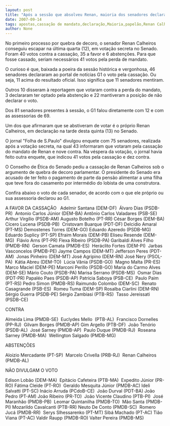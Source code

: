 ```yaml
---
layout: post
title: "Após a sessão que absolveu Renan, maioria dos senadores declara voto pela cassação "
date: 2007-09-14
tags: apostas,cassação de mandato,declaração,Maioria,papelão,Renan Calheiros,senadores,sessão solene
author: None
---
```

No primeiro processo por quebra de decoro, o senador Renan Calheiros conseguiu escapar na &uacute;ltima quarta (12), em vota&ccedil;&atilde;o secreta no Senado. Foram 40 votos contra a cassa&ccedil;&atilde;o, 35 a favor e 6 absten&ccedil;&otilde;es. Para que fosse cassado, seriam necess&aacute;rios 41 votos pela perda de mandato. 

O curioso &eacute; que, baixada a poeira da sess&atilde;o hist&oacute;rica e vergonhosa, 46 senadores declararam ao portal de not&iacute;cias G1 o voto pela cassa&ccedil;&atilde;o. Ou seja, 11 acima do resultado oficial. Isso significa que 11 senadores mentiram. 

Outros 10 disseram &agrave; reportagem que votaram contra a perda do mandato, 3 declararam ter optado pela absten&ccedil;&atilde;o e 22 mantiveram a posi&ccedil;&atilde;o de n&atilde;o declarar o voto. 

Dos 81 senadores presentes &agrave; sess&atilde;o, o G1 falou diretamente com 12 e com as assessorias de 69. 

Um dos que afirmaram que se abstiveram de votar &eacute; o pr&oacute;prio Renan Calheiros, em declara&ccedil;&atilde;o na tarde desta quinta (13) no Senado. 

O jornal &quot;Folha de S.Paulo&quot; divulgou enquete com 75 senadores, realizada ap&oacute;s a vota&ccedil;&atilde;o secreta, na qual 43 informaram que votaram pela cassa&ccedil;&atilde;o do mandato de Renan e nove contra. Na v&eacute;spera da vota&ccedil;&atilde;o, o jornal havia feito outra enquete, que indicou 41 votos pela cassa&ccedil;&atilde;o e dez contra. 

O Conselho de &Eacute;tica do Senado pediu a cassa&ccedil;&atilde;o de Renan Calheiros sob o argumento de quebra de decoro parlamentar. O presidente do Senado era acusado de ter feito o pagamento de parte da pens&atilde;o alimentar a uma filha que teve fora do casamento por interm&eacute;dio do lobista de uma construtora. 

Confira abaixo o voto de cada senador, de acordo com o que ele pr&oacute;prio ou sua assessoria declarou ao G1.&nbsp;

A FAVOR DA&nbsp;CASSA&Ccedil;&Atilde;O
&nbsp;
Adelmir Santana (DEM-DF)&nbsp;
&Aacute;lvaro Dias (PSDB-PR)&nbsp;
Antonio Carlos J&uacute;nior (DEM-BA) 
Ant&ocirc;nio Carlos Valadares (PSB-SE) 
Arthur Virg&iacute;lio (PSDB-AM) 
Augusto Botelho (PT-RR) 
C&eacute;sar Borges (DEM-BA) 
C&iacute;cero Lucena (PSDB-PB)&nbsp;
Cristovam Buarque (PDT-DF) 
Delcidio Amaral (PT-MS) 
Demostenes Torres (DEM-GO) 
Eduardo Azeredo (PSDB-MG) 
Eduardo Suplicy (PT-SP) 
Efraim Morais (DEM-PB)
Eliseu Resende (DEM-MG)&nbsp;
Fl&aacute;vio Arns (PT-PR) 
Flexa Ribeiro (PSDB-PA) 
Garibaldi Alves Filho (PMDB-RN)&nbsp;
Gerson Camata (PMDB-ES)&nbsp;
Her&aacute;clito Fortes (DEM-PI)&nbsp;
Jarbas Vasconcelos (PMDB-PE) 
Jayme Campos (DEM-MT) 
Jefferson Peres (PDT-AM)&nbsp;
Jonas Pinheiro (DEM-MT) 
Jos&eacute; Agripino (DEM-RN) 
Jos&eacute; Nery (PSOL-PA)&nbsp;
K&aacute;tia Abreu (DEM-TO)&nbsp;
L&uacute;cia V&acirc;nia (PSDB-GO)&nbsp; 
Magno Malta (PR-ES)&nbsp;
Marco Maciel (DEM-PE) 
Marconi Perillo (PSDB-GO) 
Maria do Carmo Alves (DEM-SE) 
M&aacute;rio Couto (PSDB-PA) 
Marisa Serrano (PSDB-MS)&nbsp;
Osmar Dias (PDT-PR) 
Papal&eacute;o Paes (PSDB-AP) 
Patr&iacute;cia Saboya (PSB-CE)&nbsp;
Paulo Paim (PT-RS) 
Pedro Simon (PMDB-RS) 
Raimundo Colombo (DEM-SC)&nbsp;
Renato Casagrande (PSB-ES)&nbsp;
Romeu Tuma (DEM-SP) 
Rosalba Ciarlini (DEM-RN)&nbsp;
S&eacute;rgio Guerra (PSDB-PE) 
S&eacute;rgio Zambiasi (PTB-RS)&nbsp;
Tasso Jereissati (PSDB-CE) 

CONTRA

Almeida Lima (PMDB-SE)&nbsp;
Euclydes Mello&nbsp; (PTB-AL)&nbsp;
Francisco Dornelles (PP-RJ)&nbsp;
Gilvam Borges (PMDB-AP) 
Gim Argello (PTB-DF)&nbsp;
Jo&atilde;o Ten&oacute;rio (PSDB-AL)&nbsp;
Jos&eacute; Sarney (PMDB-AP)&nbsp;
Paulo Duque (PMDB-RJ)&nbsp;
Roseana Sarney (PMDB-MA)&nbsp;
Wellington Salgado (PMDB-MG)&nbsp;

ABSTEN&Ccedil;&Otilde;ES

Aloizio Mercadante (PT-SP)&nbsp;
Marcelo Crivella (PRB-RJ)&nbsp;
Renan Calheiros (PMDB-AL)&nbsp;

N&Atilde;O DIVULGAM O VOTO

Edison Lob&atilde;o (DEM-MA)&nbsp;
Epit&aacute;cio Cafeteira (PTB-MA)&nbsp;
Expedito J&uacute;nior (PR-RO) 
F&aacute;tima Cleide (PT-RO)&nbsp;
Geraldo Mesquita J&uacute;nior (PMDB-AC) 
Ideli Salvatti (PT-SC)
In&aacute;cio Arruda (PCdoB-CE)&nbsp;
Jo&atilde;o Durval (PDT-BA) 
Jo&atilde;o Pedro (PT-AM) 
Jo&atilde;o Ribeiro (PR-TO)&nbsp;
Jo&atilde;o Vicente Claudino (PTB-PI)&nbsp;
Jos&eacute; Maranh&atilde;o (PMDB-PB)&nbsp;
Leomar Quintanilha (PMDB-TO)&nbsp;
M&atilde;o Santa (PMDB-PI)
Mozarildo Cavalcanti (PTB-RR) 
Neuto De Conto (PMDB-SC)&nbsp;
Romero Juc&aacute; (PMDB-RR)&nbsp;
Serys Slhessarenko (PT-MT) 
Sib&aacute; Machado (PT-AC) 
Ti&atilde;o Viana (PT-AC) 
Valdir Raupp (PMDB-RO) 
Valter Pereira (PMDB-MS) 